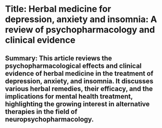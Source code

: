 # Title: Herbal medicine for depression, anxiety and insomnia: A review of psychopharmacology and clinical evidence

## Summary: This article reviews the psychopharmacological effects and clinical evidence of herbal medicine in the treatment of depression, anxiety, and insomnia. It discusses various herbal remedies, their efficacy, and the implications for mental health treatment, highlighting the growing interest in alternative therapies in the field of neuropsychopharmacology.